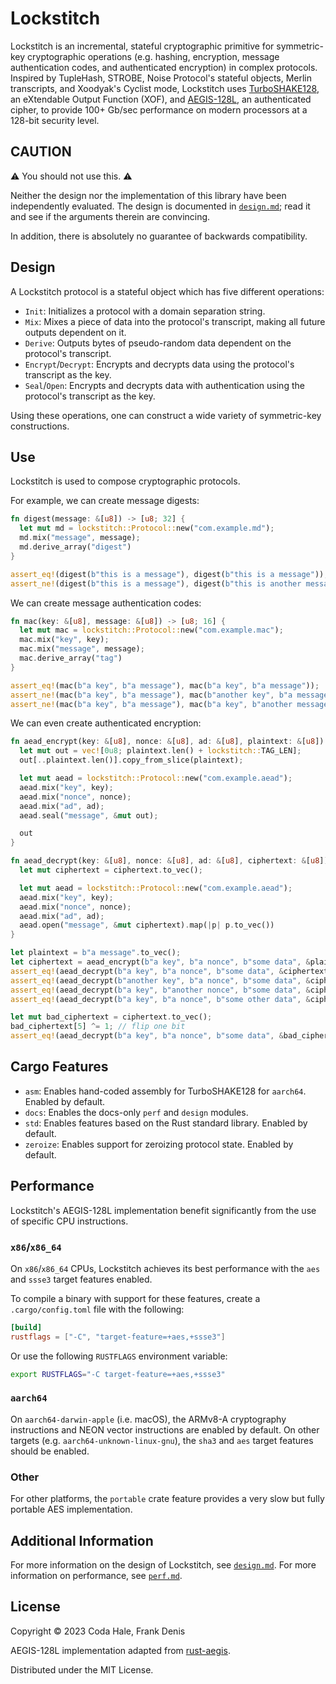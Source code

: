 # Lockstitch

Lockstitch is an incremental, stateful cryptographic primitive for symmetric-key cryptographic
operations (e.g. hashing, encryption, message authentication codes, and authenticated encryption) in
complex protocols. Inspired by TupleHash, STROBE, Noise Protocol's stateful objects, Merlin
transcripts, and Xoodyak's Cyclist mode, Lockstitch uses [TurboSHAKE128][], an eXtendable Output
Function (XOF), and [AEGIS-128L][], an authenticated cipher, to provide 100+ Gb/sec performance on
modern processors at a 128-bit security level.

[TurboSHAKE128]: https://www.ietf.org/archive/id/draft-irtf-cfrg-kangarootwelve-16.html
[AEGIS-128L]: https://www.ietf.org/archive/id/draft-irtf-cfrg-aegis-aead-14.html

## CAUTION

⚠️ You should not use this. ⚠️

Neither the design nor the implementation of this library have been independently evaluated. The
design is documented in [`design.md`](design.md); read it and see if the arguments therein are
convincing.

In addition, there is absolutely no guarantee of backwards compatibility.

## Design

A Lockstitch protocol is a stateful object which has five different operations:

* `Init`: Initializes a protocol with a domain separation string.
* `Mix`: Mixes a piece of data into the protocol's transcript, making all future outputs dependent
  on it.
* `Derive`: Outputs bytes of pseudo-random data dependent on the protocol's transcript.
* `Encrypt`/`Decrypt`: Encrypts and decrypts data using the protocol's transcript as the key.
* `Seal`/`Open`: Encrypts and decrypts data with authentication using the protocol's transcript as
  the key.

Using these operations, one can construct a wide variety of symmetric-key constructions.

## Use

Lockstitch is used to compose cryptographic protocols.

For example, we can create message digests:

```rust
fn digest(message: &[u8]) -> [u8; 32] {
  let mut md = lockstitch::Protocol::new("com.example.md");
  md.mix("message", message);
  md.derive_array("digest")
}

assert_eq!(digest(b"this is a message"), digest(b"this is a message"));
assert_ne!(digest(b"this is a message"), digest(b"this is another message"));
```

We can create message authentication codes:

```rust
fn mac(key: &[u8], message: &[u8]) -> [u8; 16] {
  let mut mac = lockstitch::Protocol::new("com.example.mac");
  mac.mix("key", key);
  mac.mix("message", message);
  mac.derive_array("tag")
}

assert_eq!(mac(b"a key", b"a message"), mac(b"a key", b"a message"));
assert_ne!(mac(b"a key", b"a message"), mac(b"another key", b"a message"));
assert_ne!(mac(b"a key", b"a message"), mac(b"a key", b"another message"));
```

We can even create authenticated encryption:

```rust
fn aead_encrypt(key: &[u8], nonce: &[u8], ad: &[u8], plaintext: &[u8]) -> Vec<u8> {
  let mut out = vec![0u8; plaintext.len() + lockstitch::TAG_LEN];
  out[..plaintext.len()].copy_from_slice(plaintext);

  let mut aead = lockstitch::Protocol::new("com.example.aead");
  aead.mix("key", key);
  aead.mix("nonce", nonce);
  aead.mix("ad", ad);
  aead.seal("message", &mut out);

  out
}

fn aead_decrypt(key: &[u8], nonce: &[u8], ad: &[u8], ciphertext: &[u8]) -> Option<Vec<u8>> {
  let mut ciphertext = ciphertext.to_vec();

  let mut aead = lockstitch::Protocol::new("com.example.aead");
  aead.mix("key", key);
  aead.mix("nonce", nonce);
  aead.mix("ad", ad);
  aead.open("message", &mut ciphertext).map(|p| p.to_vec())
}

let plaintext = b"a message".to_vec();
let ciphertext = aead_encrypt(b"a key", b"a nonce", b"some data", &plaintext);
assert_eq!(aead_decrypt(b"a key", b"a nonce", b"some data", &ciphertext), Some(plaintext));
assert_eq!(aead_decrypt(b"another key", b"a nonce", b"some data", &ciphertext), None);
assert_eq!(aead_decrypt(b"a key", b"another nonce", b"some data", &ciphertext), None);
assert_eq!(aead_decrypt(b"a key", b"a nonce", b"some other data", &ciphertext), None);

let mut bad_ciphertext = ciphertext.to_vec();
bad_ciphertext[5] ^= 1; // flip one bit
assert_eq!(aead_decrypt(b"a key", b"a nonce", b"some data", &bad_ciphertext), None);
```

## Cargo Features

* `asm`: Enables hand-coded assembly for TurboSHAKE128 for `aarch64`. Enabled by default.
* `docs`: Enables the docs-only `perf` and `design` modules.
* `std`: Enables features based on the Rust standard library. Enabled by default.
* `zeroize`: Enables support for zeroizing protocol state. Enabled by default.

## Performance

Lockstitch's AEGIS-128L implementation benefit significantly from the use of specific CPU
instructions.

### `x86`/`x86_64`

On `x86`/`x86_64` CPUs, Lockstitch achieves its best performance with the `aes` and `ssse3` target
features enabled.

To compile a binary with support for these features, create a `.cargo/config.toml` file with the
following:

```toml
[build]
rustflags = ["-C", "target-feature=+aes,+ssse3"]
```

Or use the following `RUSTFLAGS` environment variable:

```sh
export RUSTFLAGS="-C target-feature=+aes,+ssse3"
```

### `aarch64`

On `aarch64-darwin-apple` (i.e. macOS), the ARMv8-A cryptography instructions and NEON vector
instructions are enabled by default. On other targets (e.g. `aarch64-unknown-linux-gnu`), the `sha3`
and `aes` target features should be enabled.

### Other

For other platforms, the `portable` crate feature provides a very slow but fully portable AES
implementation.

## Additional Information

For more information on the design of Lockstitch, see [`design.md`](design.md).
For more information on performance, see [`perf.md`](perf.md).

## License

Copyright © 2023 Coda Hale, Frank Denis

AEGIS-128L implementation adapted from [rust-aegis](https://github.com/jedisct1/rust-aegis/).

Distributed under the MIT License.

